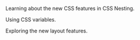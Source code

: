 Learning about the new CSS features in CSS Nesting.

Using CSS variables.

Exploring the new layout features.